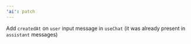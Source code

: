 ```yaml
---
'ai': patch
---
```


Add `createdAt` on `user` input message in `useChat` (it was already present in `assistant` messages)
